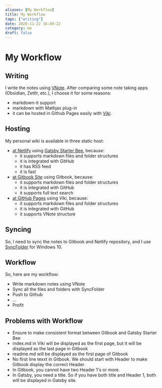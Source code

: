 ```yaml
---
aliases: [My Workflow]
title: My Workflow
tags: ["writing"]
date: 2020-11-22 16:49:22
category: me
draft: false
---
```


# My Workflow

## Writing

I write the notes using [VNote](https://tamlok.gitee.io/vnote/en_us/). After comparing some note taking apps (Obsidian, Zettlr, etc.), I choose it for some reasons:

- markdown-it support
- markdown with Mathjax plug-in
- it can be hosted in Github Pages easily with [Viki](https://tamlok.gitee.io/viki/).

## Hosting

My personal wiki is available in three static host:

- [at Netlify](https://irosyadi.netlify.app/) using [Gatsby Starter Bee](https://github.com/JaeYeopHan/gatsby-starter-bee), because:
    - it supports markdown files and folder structures
    - it is integrated with GitHub
    - it has RSS feed
    - it is fast
- [at Gitbook Site](https://irosyadi.gitbook.io/) using Gitbook, because:
    - it supports markdown files and folder structures
    - it is integrated with GitHub
    - it supports full text search
- [at GitHub Pages](https://irosyadi.github.io/) using Viki, because:
    - it supports markdown files and folder structures
    - it is integrated with GitHub
    - it supports VNote structure

## Syncing

So, I need to sync the notes to Gitbook and Netlify repository, and I use [SyncFolder](https://www.microsoft.com/en-us/p/syncfolder/9nc73mjwhsww) for Windows 10.

## Workflow

So, here are my workflow:

- Write markdown notes using VNote
- Sync all the files and folders with SyncFolder
- Push to Github
- ...
- Profit

## Problems with Workflow

- Ensure to make consistent format between Gitbook and Gatsby Starter Bee
- index.md in Viki will be displayed as the first page, but it will be displayed as the last page in Gitbook
- readme.md will be displayed as the first page of Gitbook
- No first line texxt in Gitbook. We should start with Header to make Gitbook display the correct Header.
- In Gitbook, you cannot have two Header 1's or more.
- In Gatsby, you need a title. So if you have both title and Header 1, both will be displayed in Gatsby site.
